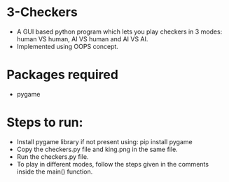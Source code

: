 # 3-Checkers
* A GUI based python program which lets you play checkers in 3 modes: human VS human, AI VS human and AI VS AI.
* Implemented using OOPS concept.

# Packages required
* pygame

# Steps to run:
* Install pygame library if not present using: pip install pygame
* Copy the checkers.py file and king.png in the same file.
* Run the checkers.py file.
* To play in different modes, follow the steps given in the comments inside the main() function.
